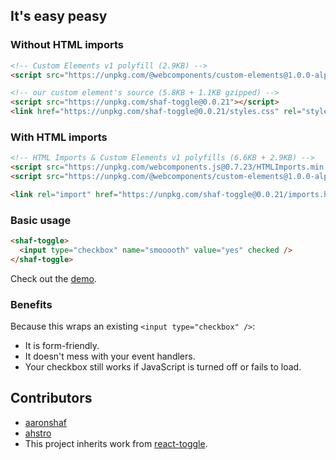 ## It's easy peasy

### Without HTML imports

```html
<!-- Custom Elements v1 polyfill (2.9KB) -->
<script src="https://unpkg.com/@webcomponents/custom-elements@1.0.0-alpha.3"></script>
```

```html
<!-- our custom element's source (5.8KB + 1.1KB gzipped) -->
<script src="https://unpkg.com/shaf-toggle@0.0.21"></script>
<link href="https://unpkg.com/shaf-toggle@0.0.21/styles.css" rel="stylesheet">
```

### With HTML imports
```html
<!-- HTML Imports & Custom Elements v1 polyfills (6.6KB + 2.9KB) -->
<script src="https://unpkg.com/webcomponents.js@0.7.23/HTMLImports.min.js"></script>
<script src="https://unpkg.com/@webcomponents/custom-elements@1.0.0-alpha.3"></script>
```

```html
<link rel="import" href="https://unpkg.com/shaf-toggle@0.0.21/imports.html">
```

### Basic usage

```html
<shaf-toggle>
  <input type="checkbox" name="smooooth" value="yes" checked />
</shaf-toggle>
```

Check out the [demo](https://aaronshaf.github.io/shaf-toggle/).


### Benefits

Because this wraps an existing `<input type="checkbox" />`:

* It is form-friendly.
* It doesn't mess with your event handlers.
* Your checkbox still works if JavaScript is turned off or fails to load.

## Contributors

* [aaronshaf](https://github.com/aaronshaf)
* [ahstro](https://github.com/ahstro)
* This project inherits work from [react-toggle](https://github.com/aaronshaf/react-toggle).
